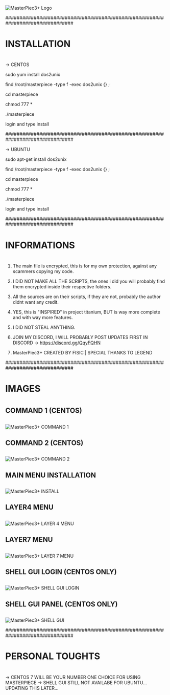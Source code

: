 

![MasterPiec3+ Logo](https://i.postimg.cc/prz11dzH/m3.png)


################################################################################

# INSTALLATION <h1> 

-> CENTOS

sudo yum install dos2unix
 
find /root/masterpiece -type f -exec dos2unix {} \;

cd masterpiece 

chmod 777 *

./masterpiece 

login and type install


################################################################################


-> UBUNTU 

sudo apt-get install dos2unix 

find /root/masterpiece -type f -exec dos2unix {} \;

cd masterpiece 

chmod 777 *

./masterpiece
 
login and type install


################################################################################

# INFORMATIONS <h1> 

1. The main file is encrypted, this is for my own protection, against any scammers copying my code. 

2. I DID NOT MAKE ALL THE SCRIPTS, the ones i did you will probably find them encrypted inside their respective folders.

3. All the sources are on their scripts, if they are not, probably the author didnt want any credit.

4. YES, this is "INSPIRED" in project titanium, BUT is way more complete and with way more features.

5. I DID NOT STEAL ANYTHING.

6. JOIN MY DISCORD, I WILL PROBABLY POST UPDATES FIRST IN DISCORD -> https://discord.gg/QqyFQHN

7. MasterPiec3+ CREATED BY FISIC | SPECIAL THANKS TO LEGEND

################################################################################

# IMAGES <h1> 

## COMMAND 1 (CENTOS)<h2>

![MasterPiec3+ COMMAND 1](https://i.postimg.cc/26V5Wsvv/command1.png)

## COMMAND 2 (CENTOS)<h2>

![MasterPiec3+ COMMAND 2](https://i.postimg.cc/ZqfRCb94/command2.png)

## MAIN MENU INSTALLATION <h2>

![MasterPiec3+ INSTALL](https://i.postimg.cc/mk92X7mg/install.png)

## LAYER4 MENU <h2>

![MasterPiec3+ LAYER 4 MENU](https://i.postimg.cc/ZR25xwFQ/layer4.png)

## LAYER7 MENU <h2>

![MasterPiec3+ LAYER 7 MENU](https://i.postimg.cc/WbR4Df4F/layer7.png)

## SHELL GUI LOGIN (CENTOS ONLY) <h2>

![MasterPiec3+ SHELL GUI LOGIN](https://i.postimg.cc/TYr3nqyk/loginsite.png)

## SHELL GUI PANEL (CENTOS ONLY) <h2>

![MasterPiec3+ SHELL GUI](https://i.postimg.cc/FKFzrdHT/booter.png)


################################################################################

# PERSONAL TOUGHTS <h1> 

-> CENTOS 7 WILL BE YOUR NUMBER ONE CHOICE FOR USING MASTERPIECE
-> SHELL GUI STILL NOT AVAILABE FOR UBUNTU... UPDATING THIS LATER...



